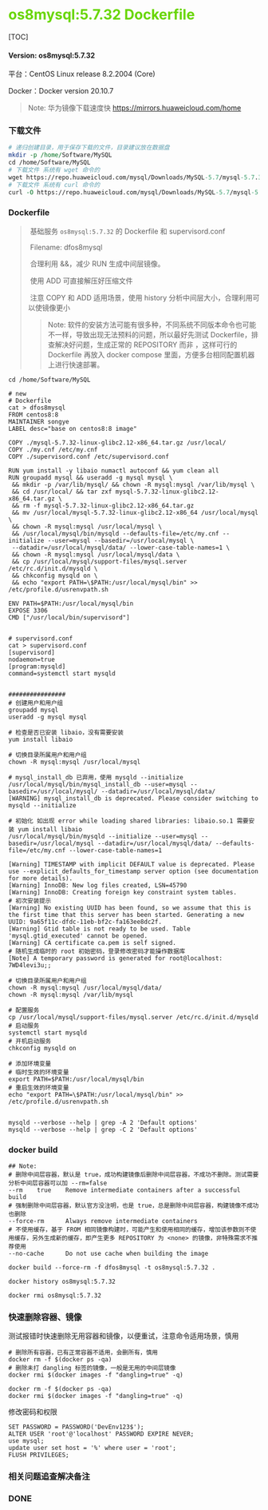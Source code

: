 # <font color=#69D600>os8mysql:5.7.32 Dockerfile</font>

[TOC]

#### Version: os8mysql:5.7.32

平台：CentOS Linux release 8.2.2004 (Core)

Docker：Docker version 20.10.7

> Note: 华为镜像下载速度快 https://mirrors.huaweicloud.com/home



### 下载文件

```perl
# 递归创建目录，用于保存下载的文件，目录建议放在数据盘
mkdir -p /home/Software/MySQL
cd /home/Software/MySQL
# 下载文件 系统有 wget 命令的
wget https://repo.huaweicloud.com/mysql/Downloads/MySQL-5.7/mysql-5.7.32-linux-glibc2.12-x86_64.tar.gz
# 下载文件 系统有 curl 命令的
curl -O https://repo.huaweicloud.com/mysql/Downloads/MySQL-5.7/mysql-5.7.32-linux-glibc2.12-x86_64.tar.gz

```



### Dockerfile

> ​		基础服务 `os8mysql:5.7.32` 的 Dockerfile 和 supervisord.conf
>
> ​		Filename: dfos8mysql
>
> ​		合理利用 &&，减少 RUN 生成中间层镜像。
>
> ​		使用 ADD 可直接解压好压缩文件
>
> ​		注意 COPY 和 ADD 适用场景，使用 history 分析中间层大小，合理利用可以使镜像更小
>
> > Note: 软件的安装方法可能有很多种，不同系统不同版本命令也可能不一样，导致出现无法预料的问题，所以最好先测试 Dockerfile，排查解决好问题，生成正常的 REPOSITORY 而非 <none> ，这样可行的 Dockerfile 再放入 docker compose 里面，方便多台相同配置机器上进行快速部署。

```
cd /home/Software/MySQL

# new
# Dockerfile
cat > dfos8mysql
FROM centos8:8
MAINTAINER songye
LABEL desc="base on centos8:8 image"

COPY ./mysql-5.7.32-linux-glibc2.12-x86_64.tar.gz /usr/local/
COPY ./my.cnf /etc/my.cnf
COPY ./supervisord.conf /etc/supervisord.conf

RUN yum install -y libaio numactl autoconf && yum clean all
RUN groupadd mysql && useradd -g mysql mysql \
 && mkdir -p /var/lib/mysql/ && chown -R mysql:mysql /var/lib/mysql \
 && cd /usr/local/ && tar zxf mysql-5.7.32-linux-glibc2.12-x86_64.tar.gz \
 && rm -f mysql-5.7.32-linux-glibc2.12-x86_64.tar.gz
 && mv /usr/local/mysql-5.7.32-linux-glibc2.12-x86_64 /usr/local/mysql \
 && chown -R mysql:mysql /usr/local/mysql \
 && /usr/local/mysql/bin/mysqld --defaults-file=/etc/my.cnf --initialize --user=mysql --basedir=/usr/local/mysql \
 --datadir=/usr/local/mysql/data/ --lower-case-table-names=1 \
 && chown -R mysql:mysql /usr/local/mysql/data \
 && cp /usr/local/mysql/support-files/mysql.server /etc/rc.d/init.d/mysqld \
 && chkconfig mysqld on \
 && echo "export PATH=\$PATH:/usr/local/mysql/bin" >> /etc/profile.d/usrenvpath.sh

ENV PATH=$PATH:/usr/local/mysql/bin
EXPOSE 3306
CMD ["/usr/local/bin/supervisord"]


# supervisord.conf
cat > supervisord.conf
[supervisord]
nodaemon=true
[program:mysqld]
command=systemctl start mysqld


################
# 创建用户和用户组
groupadd mysql
useradd -g mysql mysql

# 检查是否已安装 libaio，没有需要安装
yum install libaio

# 切换目录所属用户和用户组
chown -R mysql:mysql /usr/local/mysql

# mysql_install_db 已弃用，使用 mysqld --initialize
/usr/local/mysql/bin/mysql_install_db --user=mysql --basedir=/usr/local/mysql/ --datadir=/usr/local/mysql/data/
[WARNING] mysql_install_db is deprecated. Please consider switching to mysqld --initialize

# 初始化 如出现 error while loading shared libraries: libaio.so.1 需要安装 yum install libaio
/usr/local/mysql/bin/mysqld --initialize --user=mysql --basedir=/usr/local/mysql --datadir=/usr/local/mysql/data/ --defaults-file=/etc/my.cnf --lower-case-table-names=1

[Warning] TIMESTAMP with implicit DEFAULT value is deprecated. Please use --explicit_defaults_for_timestamp server option (see documentation for more details).
[Warning] InnoDB: New log files created, LSN=45790
[Warning] InnoDB: Creating foreign key constraint system tables.
# 初次安装提示
[Warning] No existing UUID has been found, so we assume that this is the first time that this server has been started. Generating a new UUID: 9a65f11c-dfdc-11eb-bf2c-fa163ee8dc2f.
[Warning] Gtid table is not ready to be used. Table 'mysql.gtid_executed' cannot be opened.
[Warning] CA certificate ca.pem is self signed.
# 随机生成临时的 root 初始密码，登录修改密码才能操作数据库
[Note] A temporary password is generated for root@localhost: 7WD4levi3u;;

# 切换目录所属用户和用户组
chown -R mysql:mysql /usr/local/mysql/data/
chown -R mysql:mysql /var/lib/mysql

# 配置服务
cp /usr/local/mysql/support-files/mysql.server /etc/rc.d/init.d/mysqld
# 启动服务
systemctl start mysqld
# 开机启动服务
chkconfig mysqld on

# 添加环境变量
# 临时生效的环境变量
export PATH=$PATH:/usr/local/mysql/bin
# 重启生效的环境变量
echo "export PATH=\$PATH:/usr/local/mysql/bin" >> /etc/profile.d/usrenvpath.sh


mysqld --verbose --help | grep -A 2 'Default options'
mysqld --verbose --help | grep -C 2 'Default options'
```



### docker build

```
## Note: 
# 删除中间层容器，默认是 true，成功构建镜像后删除中间层容器，不成功不删除。测试需要分析中间层容器可以加 --rm=false
--rm	true	Remove intermediate containers after a successful build
# 强制删除中间层容器，默认官方没注明，也是 true，总是删除中间层容器，构建镜像不成功也删除
--force-rm		Always remove intermediate containers
# 不使用缓存，基于 FROM 相同镜像构建时，可能产生和使用相同的缓存，增加该参数则不使用缓存，另外生成新的缓存，即产生更多 REPOSITORY 为 <none> 的镜像，非特殊需求不推荐使用
--no-cache		Do not use cache when building the image

docker build --force-rm -f dfos8mysql -t os8mysql:5.7.32 .

docker history os8mysql:5.7.32

docker rmi os8mysql:5.7.32

```



### 快速删除容器、镜像

​		测试报错时快速删除无用容器和镜像，以便重试，注意命令适用场景，慎用

```
# 删除所有容器，已有正常容器不适用，会删所有，慎用
docker rm -f $(docker ps -qa)
# 删除未打 dangling 标签的镜像，一般是无用的中间层镜像
docker rmi $(docker images -f "dangling=true" -q)

docker rm -f $(docker ps -qa)
docker rmi $(docker images -f "dangling=true" -q)

```





修改密码和权限

```
SET PASSWORD = PASSWORD('DevEnv123$');
ALTER USER 'root'@'localhost' PASSWORD EXPIRE NEVER;
use mysql;
update user set host = '%' where user = 'root';
FLUSH PRIVILEGES;
```







### 相关问题追查解决备注







### DONE